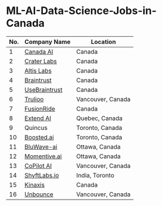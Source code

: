 # ML-AI-Data-Science-Jobs-in-Canada

| No. | Company Name | Location |
|-----|--------------|----------|
| 1   | [Canada AI](http://www.canada.ai/directory#) | Canada |
| 2   | [Crater Labs](https://craterlabs.io/) | Canada |
| 3   | [Altis Labs](https://www.altislabs.com/) | Canada |
| 4   | [Braintrust](https://www.usebraintrust.com/) | Canada |
| 5   | [UseBraintrust](http://usebraintrust.com) | Canada |
| 6   | [Trulioo](http://trulioo.com) | Vancouver, Canada |
| 7   | [FusionRide](http://fusionride.com) | Canada |
| 8   | [Extend AI](http://extend.ai) | Quebec, Canada |
| 9   | Quincus | Toronto, Canada |
| 10  | [Boosted.ai](http://Boosted.ai) | Toronto, Canada |
| 11  | [BluWave-ai](http://Bluwave-ai.com) | Ottawa, Canada |
| 12  | [Momentive.ai](http://Momentive.ai) | Ottawa, Canada |
| 13  | [CoPilot AI](http://copilotai.com) | Vancouver, Canada |
| 14  | [ShyftLabs.io](http://ShyftLabs.io) | India, Toronto |
| 15  | [Kinaxis](http://kinaxis.com/) | Canada |
| 16  | [Unbounce](https://unbounce.com/) | Vancouver, Canada |
